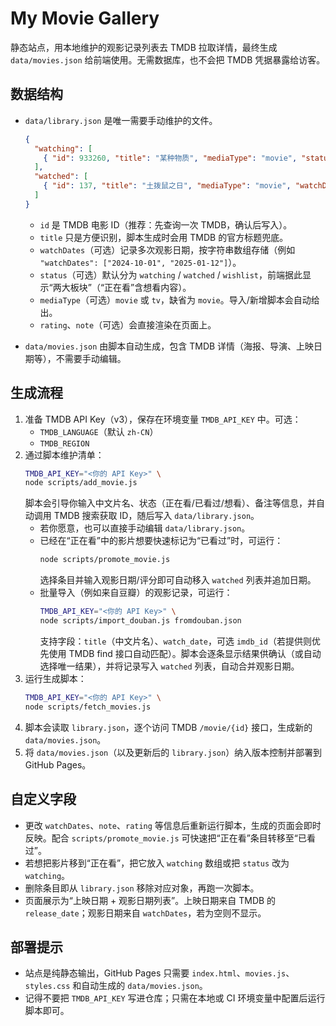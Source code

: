 # My Movie Gallery

静态站点，用本地维护的观影记录列表去 TMDB 拉取详情，最终生成 `data/movies.json` 给前端使用。无需数据库，也不会把 TMDB 凭据暴露给访客。

## 数据结构

- `data/library.json` 是唯一需要手动维护的文件。
  ```json
  {
    "watching": [
      { "id": 933260, "title": "某种物质", "mediaType": "movie", "status": "watching", "note": "…" }
    ],
    "watched": [
      { "id": 137, "title": "土拨鼠之日", "mediaType": "movie", "watchDates": ["2025-09-30"], "rating": 8 }
    ]
  }
  ```
  - `id` 是 TMDB 电影 ID（推荐：先查询一次 TMDB，确认后写入）。
  - `title` 只是方便识别，脚本生成时会用 TMDB 的官方标题兜底。
  - `watchDates`（可选）记录多次观影日期，按字符串数组存储（例如 `"watchDates": ["2024-10-01", "2025-01-12"]`）。
  - `status`（可选）默认分为 `watching` / `watched` / `wishlist`，前端据此显示“两大板块”（“正在看”含想看内容）。
  - `mediaType`（可选）`movie` 或 `tv`，缺省为 `movie`。导入/新增脚本会自动给出。
  - `rating`、`note`（可选）会直接渲染在页面上。

- `data/movies.json` 由脚本自动生成，包含 TMDB 详情（海报、导演、上映日期等），不需要手动编辑。

## 生成流程

1. 准备 TMDB API Key（v3），保存在环境变量 `TMDB_API_KEY` 中。可选：
   - `TMDB_LANGUAGE`（默认 `zh-CN`）
   - `TMDB_REGION`
2. 通过脚本维护清单：
   ```bash
   TMDB_API_KEY="<你的 API Key>" \
   node scripts/add_movie.js
   ```
   脚本会引导你输入中文片名、状态（正在看/已看过/想看）、备注等信息，并自动调用 TMDB 搜索获取 ID，随后写入 `data/library.json`。
   - 若你愿意，也可以直接手动编辑 `data/library.json`。
   - 已经在“正在看”中的影片想要快速标记为“已看过”时，可运行：
     ```bash
     node scripts/promote_movie.js
     ```
     选择条目并输入观影日期/评分即可自动移入 `watched` 列表并追加日期。
   - 批量导入（例如来自豆瓣）的观影记录，可运行：
     ```bash
     TMDB_API_KEY="<你的 API Key>" \
     node scripts/import_douban.js fromdouban.json
     ```
     支持字段：`title`（中文片名）、`watch_date`，可选 `imdb_id`（若提供则优先使用 TMDB find 接口自动匹配）。脚本会逐条显示结果供确认（或自动选择唯一结果），并将记录写入 `watched` 列表，自动合并观影日期。
3. 运行生成脚本：
   ```bash
   TMDB_API_KEY="<你的 API Key>" \
   node scripts/fetch_movies.js
   ```
4. 脚本会读取 `library.json`，逐个访问 TMDB `/movie/{id}` 接口，生成新的 `data/movies.json`。
5. 将 `data/movies.json`（以及更新后的 `library.json`）纳入版本控制并部署到 GitHub Pages。

## 自定义字段

- 更改 `watchDates`、`note`、`rating` 等信息后重新运行脚本，生成的页面会即时反映。配合 `scripts/promote_movie.js` 可快速把“正在看”条目转移至“已看过”。
- 若想把影片移到“正在看”，把它放入 `watching` 数组或把 `status` 改为 `watching`。
- 删除条目即从 `library.json` 移除对应对象，再跑一次脚本。
- 页面展示为“上映日期 + 观影日期列表”。上映日期来自 TMDB 的 `release_date`；观影日期来自 `watchDates`，若为空则不显示。

## 部署提示

- 站点是纯静态输出，GitHub Pages 只需要 `index.html`、`movies.js`、`styles.css` 和自动生成的 `data/movies.json`。
- 记得不要把 `TMDB_API_KEY` 写进仓库；只需在本地或 CI 环境变量中配置后运行脚本即可。
